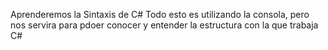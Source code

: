 Aprenderemos la Sintaxis de C#
Todo esto es utilizando la consola, pero nos servira para pdoer conocer y entender la estructura 
con la que trabaja C#